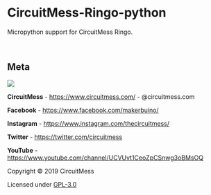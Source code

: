 # CircuitMess-Ringo-python
Micropython support for CircuitMess Ringo.

<br/>

## Meta


<img src="https://www.circuitmess.com/wp-content/uploads/CM-Meta-BlackHQ2.png">


**CircuitMess** - https://www.circuitmess.com/ - @circuitmess.com

**Facebook** - https://www.facebook.com/makerbuino/

**Instagram** - https://www.instagram.com/thecircuitmess/

**Twitter** - https://twitter.com/circuitmess 

**YouTube** - https://www.youtube.com/channel/UCVUvt1CeoZpCSnwg3oBMsOQ

Copyright © 2019 CircuitMess

Licensed under [GPL-3.0](https://www.gnu.org/licenses/gpl-3.0.html)
